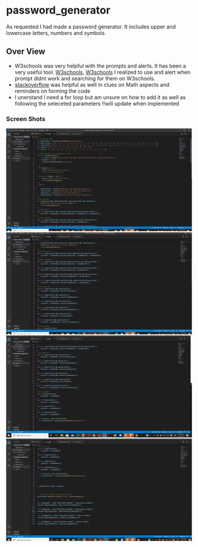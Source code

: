 # password_generator
As requested I had made a password generator. It includes upper and lowercase letters, numbers and symbols.
## Over View
* W3schools was very helpful with the prompts and alerts. It has been a very useful tool. [W3schools](https://www.w3schools.com/jsref/met_win_prompt.asp), 
[W3schools](https://www.w3schools.com/jsref/met_win_alert.asp) I realized to use and alert when prompt didnt work and searching for them on W3schools.
* [stackoverflow](https://stackoverflow.com/questions/1497481/javascript-password-generator) was helpful as well in clues on Math aspects and reminders on forming the code
* I unerstand I need a for loop but am unsure on how to add it as well as following the seleceted parameters !!will update when implemented
### Screen Shots
![Js top](assets/js_ss1.png)
![Js top mid](assets/js_ss2.png)
![Js bottom mid](assets/js_ss3.png)
![Js bottom](assets/js_ss4.png)